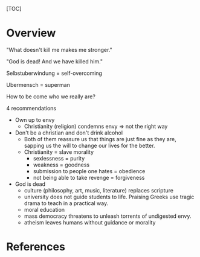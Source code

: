 [TOC]

# Overview

"What doesn't kill me makes me stronger."

"God is dead! And we have killed him."

Selbstuberwindung = self-overcoming

Ubermensch = superman

How to be come who we really are?

4 recommendations
- Own up to envy
    + Christianity (religion) condemns envy => not the right way
- Don't be a christian and don't drink alcohol
    + Both of them reassure us that things are just fine as they are,
    sapping us the will to change our lives for the better.
    + Christianity = slave morality
        * sexlessness = purity
        * weakness = goodness
        * submission to people one hates = obedience
        * not being able to take revenge = forgiveness
- God is dead
    + culture (philosophy, art, music, literature) replaces scripture
    + university does not guide students to life. Praising Greeks use
    tragic drama to teach in a practical way.
    + moral education
    + mass democracy threatens to unleash torrents of undigested envy.
    + atheism leaves humans without guidance or morality


# References

[wiki]: https://en.wikipedia.org/wiki/Friedrich_Nietzsche
[youtube-nietzsche]: https://www.youtube.com/watch?v=wHWbZmg2hzU
